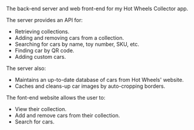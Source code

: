 The back-end server and web front-end for my Hot Wheels Collector app.

The server provides an API for:

 - Retrieving collections.
 - Adding and removing cars from a collection.
 - Searching for cars by name, toy number, SKU, etc.
 - Finding car by QR code.
 - Adding custom cars.

The server also:

 - Maintains an up-to-date database of cars from Hot Wheels' website.
 - Caches and cleans-up car images by auto-cropping borders.

The font-end website allows the user to:

 - View their collection.
 - Add and remove cars from their collection.
 - Search for cars.